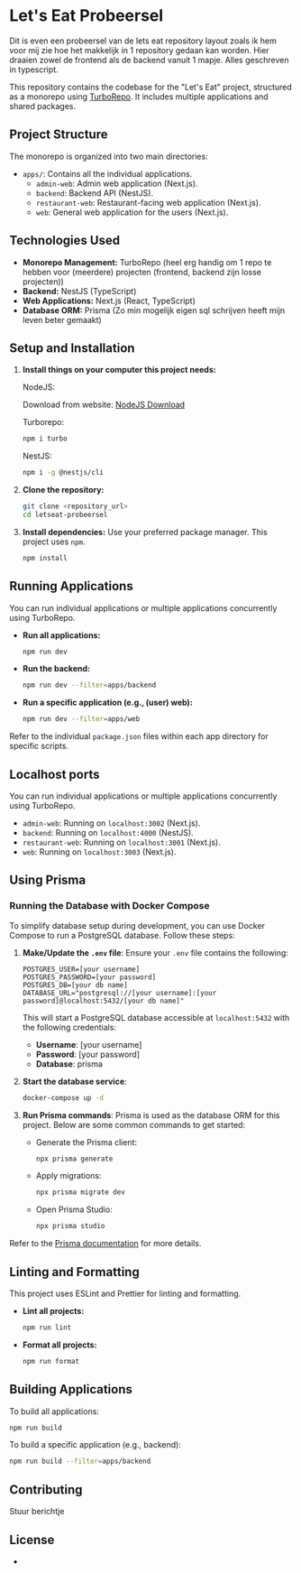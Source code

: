 # Let's Eat Probeersel
Dit is even een probeersel van de lets eat repository layout zoals ik hem voor mij zie hoe het makkelijk in 1 repository gedaan kan worden. Hier draaien zowel de frontend als de backend vanuit 1 mapje. Alles geschreven in typescript.


This repository contains the codebase for the "Let's Eat" project, structured as a monorepo using [TurboRepo](https://turbo.build/). It includes multiple applications and shared packages.

## Project Structure

The monorepo is organized into two main directories:

-   `apps/`: Contains all the individual applications.
    -   `admin-web`: Admin web application (Next.js).
    -   `backend`: Backend API (NestJS).
    -   `restaurant-web`: Restaurant-facing web application (Next.js).
    -   `web`: General web application for the users (Next.js).


## Technologies Used

-   **Monorepo Management:** TurboRepo (heel erg handig om 1 repo te hebben voor (meerdere) projecten (frontend, backend zijn losse projecten))
-   **Backend:** NestJS (TypeScript)
-   **Web Applications:** Next.js (React, TypeScript)
-   **Database ORM:** Prisma (Zo min mogelijk eigen sql schrijven heeft mijn leven beter gemaakt)

## Setup and Installation

1.  **Install things on your computer this project needs:**

    NodeJS:
    
    Download from website:
    [NodeJS Download](https://nodejs.org/en/download)


    Turborepo:
    ```bash
    npm i turbo
    ```
    NestJS:
    ```bash
    npm i -g @nestjs/cli
    ```
2.  **Clone the repository:**
    ```bash
    git clone <repository_url>
    cd letseat-probeersel
    ```
3.  **Install dependencies:**
    Use your preferred package manager. This project uses `npm`.
    ```bash
    npm install
    ```

## Running Applications

You can run individual applications or multiple applications concurrently using TurboRepo.

-   **Run all applications:**
    ```bash
    npm run dev
    ```
-   **Run the backend:**
    ```bash
    npm run dev --filter=apps/backend
    ```
-   **Run a specific application (e.g., (user) web):**
    ```bash
    npm run dev --filter=apps/web
    ```

Refer to the individual `package.json` files within each app directory for specific scripts.

## Localhost ports

You can run individual applications or multiple applications concurrently using TurboRepo.
-   `admin-web`: Running on `localhost:3002` (Next.js).
-   `backend`: Running on `localhost:4000` (NestJS).
-   `restaurant-web`: Running on `localhost:3001` (Next.js).
-   `web`: Running on `localhost:3003` (Next.js).

## Using Prisma

### Running the Database with Docker Compose

To simplify database setup during development, you can use Docker Compose to run a PostgreSQL database. Follow these steps:

1. **Make/Update the `.env` file**:
   Ensure your `.env` file contains the following:
   ```
   POSTGRES_USER=[your username]
   POSTGRES_PASSWORD=[your password]
   POSTGRES_DB=[your db name]
   DATABASE_URL="postgresql://[your username]:[your password]@localhost:5432/[your db name]"
   ```

   This will start a PostgreSQL database accessible at `localhost:5432` with the following credentials:
   - **Username**: [your username]
   - **Password**: [your password]
   - **Database**: prisma

2. **Start the database service**:
   ```bash
   docker-compose up -d
   ```

3. **Run Prisma commands**:
    Prisma is used as the database ORM for this project. Below are some common commands to get started:

   - Generate the Prisma client:
     ```bash
     npx prisma generate
     ```
   - Apply migrations:
     ```bash
     npx prisma migrate dev
     ```
   - Open Prisma Studio:
     ```bash
     npx prisma studio
     ```

Refer to the [Prisma documentation](https://www.prisma.io/docs) for more details.

## Linting and Formatting

This project uses ESLint and Prettier for linting and formatting.

-   **Lint all projects:**
    ```bash
    npm run lint
    ```
-   **Format all projects:**
    ```bash
    npm run format
    ```
## Building Applications

To build all applications:

```bash
npm run build
```

To build a specific application (e.g., backend):

```bash
npm run build --filter=apps/backend
```


## Contributing

Stuur berichtje

## License

-